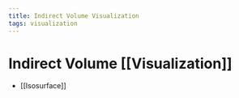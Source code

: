 ```yaml
---
title: Indirect Volume Visualization
tags: visualization
---
```


# Indirect Volume [[Visualization]]
- [[Isosurface]]




























































































